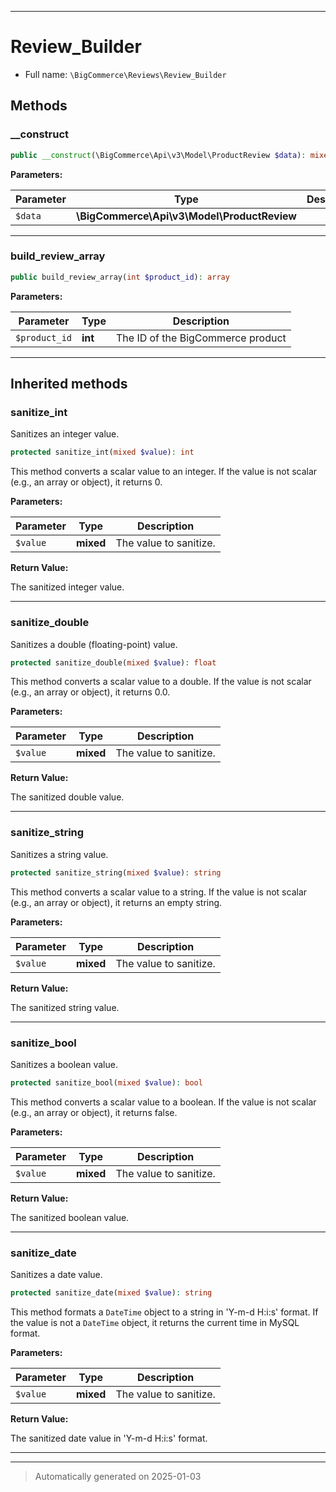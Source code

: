 ***

# Review_Builder





* Full name: `\BigCommerce\Reviews\Review_Builder`




## Methods


### __construct



```php
public __construct(\BigCommerce\Api\v3\Model\ProductReview $data): mixed
```








**Parameters:**

| Parameter | Type | Description |
|-----------|------|-------------|
| `$data` | **\BigCommerce\Api\v3\Model\ProductReview** |  |





***

### build_review_array



```php
public build_review_array(int $product_id): array
```








**Parameters:**

| Parameter | Type | Description |
|-----------|------|-------------|
| `$product_id` | **int** | The ID of the BigCommerce product |





***


## Inherited methods


### sanitize_int

Sanitizes an integer value.

```php
protected sanitize_int(mixed $value): int
```

This method converts a scalar value to an integer. If the value is not
scalar (e.g., an array or object), it returns 0.






**Parameters:**

| Parameter | Type | Description |
|-----------|------|-------------|
| `$value` | **mixed** | The value to sanitize. |


**Return Value:**

The sanitized integer value.




***

### sanitize_double

Sanitizes a double (floating-point) value.

```php
protected sanitize_double(mixed $value): float
```

This method converts a scalar value to a double. If the value is not
scalar (e.g., an array or object), it returns 0.0.






**Parameters:**

| Parameter | Type | Description |
|-----------|------|-------------|
| `$value` | **mixed** | The value to sanitize. |


**Return Value:**

The sanitized double value.




***

### sanitize_string

Sanitizes a string value.

```php
protected sanitize_string(mixed $value): string
```

This method converts a scalar value to a string. If the value is not
scalar (e.g., an array or object), it returns an empty string.






**Parameters:**

| Parameter | Type | Description |
|-----------|------|-------------|
| `$value` | **mixed** | The value to sanitize. |


**Return Value:**

The sanitized string value.




***

### sanitize_bool

Sanitizes a boolean value.

```php
protected sanitize_bool(mixed $value): bool
```

This method converts a scalar value to a boolean. If the value is not
scalar (e.g., an array or object), it returns false.






**Parameters:**

| Parameter | Type | Description |
|-----------|------|-------------|
| `$value` | **mixed** | The value to sanitize. |


**Return Value:**

The sanitized boolean value.




***

### sanitize_date

Sanitizes a date value.

```php
protected sanitize_date(mixed $value): string
```

This method formats a `DateTime` object to a string in 'Y-m-d H:i:s' format.
If the value is not a `DateTime` object, it returns the current time in
MySQL format.






**Parameters:**

| Parameter | Type | Description |
|-----------|------|-------------|
| `$value` | **mixed** | The value to sanitize. |


**Return Value:**

The sanitized date value in 'Y-m-d H:i:s' format.




***


***
> Automatically generated on 2025-01-03
